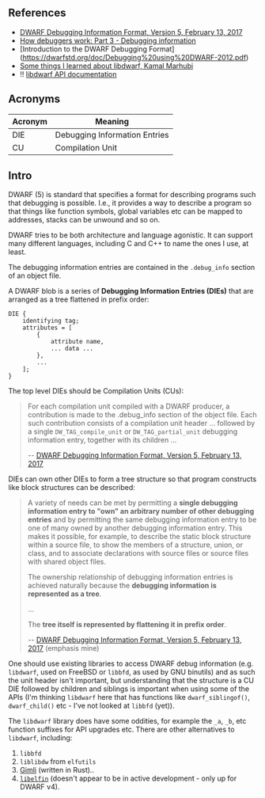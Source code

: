 ## References
* [DWARF Debugging Information Format, Version 5, February 13, 2017](https://dwarfstd.org/doc/DWARF5.pdf)
* [How debuggers work: Part 3 - Debugging information](https://eli.thegreenplace.net/2011/02/07/how-debuggers-work-part-3-debugging-information)
* [Introduction to the DWARF Debugging Format] (https://dwarfstd.org/doc/Debugging%20using%20DWARF-2012.pdf)
* [Some things I learned about libdwarf, Kamal Marhubi](https://kamalmarhubi.com/blog/2016/07/25/some-things-i-learned-about-libdwarf/)
* !! [libdwarf API documentation](https://www.prevanders.net/libdwarfdoc/index.html)

## Acronyms
| Acronym | Meaning |
|---------|---------|
| DIE     | Debugging Information Entries |
| CU      | Compilation Unit |



## Intro

DWARF (5) is standard that specifies a format for describing programs such that debugging is possible. I.e., it provides a way to describe a program so that things like function symbols, global variables etc can be mapped to addresses, stacks can be unwound and so on.

DWARF tries to be both architecture and language agonistic. It can support many different languages, including C and C++ to name the ones I use, at least.

The debugging information entries are contained in the `.debug_info` section of an object file.

A DWARF blob is a series of **Debugging Information Entries (DIEs)** that are arranged as a tree flattened in prefix order:

```
DIE {
    identifying tag;
    attributes = [
        {
            attribute name,
            ... data ...
        },
        ...
    ];
}
```

The top level DIEs should be Compilation Units (CUs):

> For each compilation unit compiled with a DWARF producer, a contribution is
> made to the .debug_info section of the object file. Each such contribution
> consists of a compilation unit header ... followed by a single `DW_TAG_compile_unit`
> or `DW_TAG_partial_unit` debugging information entry, together with its children ...
>
> -- [DWARF Debugging Information Format, Version 5, February 13, 2017](https://dwarfstd.org/doc/DWARF5.pdf)

DIEs can own other DIEs to form a tree structure so that program constructs like block structures
can be described:

> A variety of needs can be met by permitting a **single debugging information entry to
> "own" an arbitrary number of other debugging entries** and by permitting the same
> debugging information entry to be one of many owned by another debugging information
> entry. This makes it possible, for example, to describe the static block structure within a
> source file, to show the members of a structure, union, or class, and to associate
> declarations with source files or source files with shared object files.
>
> The ownership relationship of debugging information entries is achieved
> naturally because the **debugging information is represented as a tree**.
>
> ...
>
> The **tree itself is represented by flattening it in prefix order**.
>
> -- [DWARF Debugging Information Format, Version 5, February 13, 2017](https://dwarfstd.org/doc/DWARF5.pdf) (emphasis mine)

One should use existing libraries to access DWARF debug information (e.g. `libdwarf`, used on FreeBSD or `libbfd`, as used by GNU binutils) and as such the unit header isn't important, but understanding that the structure is a CU DIE followed by children and siblings is important when using some of the APIs (I'm thinking `libdwarf` here that has functions like `dwarf_siblingof()`, `dwarf_child()` etc - I've not looked at `libbfd` (yet)).

The `libdwarf` library does have some oddities, for example the `_a`, `_b`, etc function suffixes for API upgrades etc.
There are other alternatives to `libdwarf`, including:

1. `libbfd`
2. `liblibdw` from `elfutils`
3. [Gimli](https://users.rust-lang.org/t/gimli-a-blazing-fast-parser-for-dwarf-debugging-information/7348) (written in Rust)..
4. [`libelfin`](https://github.com/aclements/libelfin) (doesn't appear to be in active development - only up for DWARF v4).

